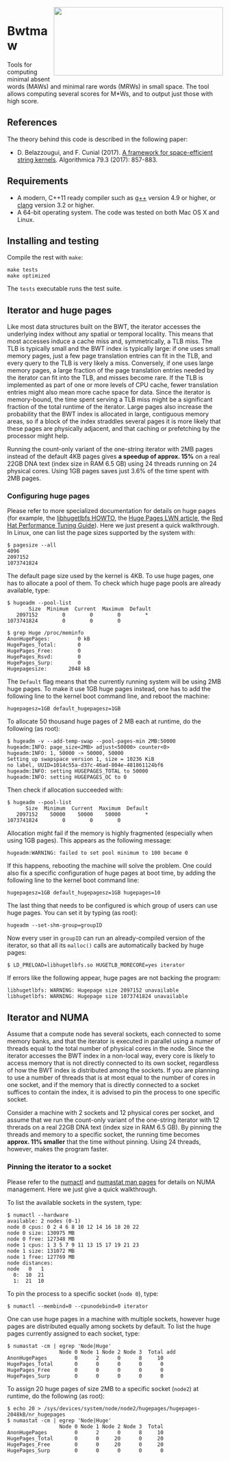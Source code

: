 <img align="right" src="./logo.png" width="395" height="160"/>

# Bwtmaw

Tools for computing minimal absent words (MAWs) and minimal rare words (MRWs) in small space. The tool allows computing several scores for M\*Ws, and to output just those with high score.

## References

The theory behind this code is described in the following paper:

* D. Belazzougui, and F. Cunial (2017). [A framework for space-efficient string kernels](https://link.springer.com/article/10.1007/s00453-017-0286-4). Algorithmica 79.3 (2017): 857-883.

## Requirements

* A modern, C++11 ready compiler such as [g++](https://gcc.gnu.org) version 4.9 or higher, or [clang](https://clang.llvm.org) version 3.2 or higher.
* A 64-bit operating system. The code was tested on both Mac OS X and Linux.

## Installing and testing

Compile the rest with `make`:

```
make tests
make optimized
```

The `tests` executable runs the test suite.




## Iterator and huge pages

Like most data structures built on the BWT, the iterator accesses the underlying index without any spatial or temporal locality. This means that most accesses induce a cache miss and, symmetrically, a TLB miss. The TLB is typically small and the BWT index is typically large: if one uses small memory pages, just a few page translation entries can fit in the TLB, and every query to the TLB is very likely a miss. Conversely, if one uses large memory pages, a large fraction of the page translation entries needed by the iterator can fit into the TLB, and misses become rare. If the TLB is implemented as part of one or more levels of CPU cache, fewer translation entries might also mean more cache space for data. Since the iterator is memory-bound, the time spent serving a TLB miss might be a significant fraction of the total runtime of the iterator. Large pages also increase the probability that the BWT index is allocated in large, contiguous memory areas, so if a block of the index straddles several pages it is more likely that these pages are physically adjacent, and that caching or prefetching by the processor might help.

Running the count-only variant of the one-string iterator with 2MB pages instead of the default 4KB pages gives **a speedup of approx. 15%** on a real 22GB DNA text (index size in RAM 6.5 GB) using 24 threads running on 24 physical cores. Using 1GB pages saves just 3.6% of the time spent with 2MB pages.

### Configuring huge pages

Please refer to more specialized documentation for details on huge pages (for example, the [libhugetlbfs HOWTO](https://github.com/libhugetlbfs/libhugetlbfs/blob/master/HOWTO), the [Huge Pages LWN article](https://lwn.net/Articles/376606), the [Red Hat Performance Tuning Guide](https://access.redhat.com/documentation/en-us/red_hat_enterprise_linux/7/html/performance_tuning_guide/sect-red_hat_enterprise_linux-performance_tuning_guide-memory-configuring-huge-pages)). Here we just present a quick walkthrough. In Linux, one can list the page sizes supported by the system with:
```
$ pagesize --all
4096
2097152
1073741824
```
The default page size used by the kernel is 4KB. To use huge pages, one has to allocate a pool of them. To check which huge page pools are already available, type:
```
$ hugeadm --pool-list
       Size  Minimum  Current  Maximum  Default
   2097152        0        0        0        *       
1073741824        0        0        0        

$ grep Huge /proc/meminfo 
AnonHugePages:         0 kB
HugePages_Total:       0
HugePages_Free:        0
HugePages_Rsvd:        0
HugePages_Surp:        0
Hugepagesize:       2048 kB
```
The `Default` flag means that the currently running system will be using 2MB huge pages. To make it use 1GB huge pages instead, one has to add the following line to the kernel boot command line, and reboot the machine:
```
hugepagesz=1GB default_hugepagesz=1GB
```
To allocate 50 thousand huge pages of 2 MB each at runtime, do the following (as root):
```
$ hugeadm -v --add-temp-swap --pool-pages-min 2MB:50000
hugeadm:INFO: page_size<2MB> adjust<50000> counter<0>
hugeadm:INFO: 1, 50000 -> 50000, 50000
Setting up swapspace version 1, size = 10236 KiB
no label, UUID=1014c55a-d37c-46ad-804e-481861124bf6
hugeadm:INFO: setting HUGEPAGES_TOTAL to 50000
hugeadm:INFO: setting HUGEPAGES_OC to 0
```
Then check if allocation succeeded with:
```
$ hugeadm --pool-list
      Size  Minimum  Current  Maximum  Default
   2097152    50000    50000    50000        *
1073741824        0        0        0         
```
Allocation might fail if the memory is highly fragmented (especially when using 1GB pages). This appears as the following message:
```
hugeadm:WARNING: failed to set pool minimum to 100 became 0
```
If this happens, rebooting the machine will solve the problem. One could also fix a specific configuration of huge pages at boot time, by adding the following line to the kernel boot command line:
```
hugepagesz=1GB default_hugepagesz=1GB hugepages=10
```
The last thing that needs to be configured is which group of users can use huge pages. You can set it by typing (as root):
```
hugeadm --set-shm-group=groupID
```
Now every user in `groupID` can run an already-compiled version of the iterator, so that all its `malloc()` calls are automatically backed by huge pages:
```
$ LD_PRELOAD=libhugetlbfs.so HUGETLB_MORECORE=yes iterator
```
If errors like the following appear, huge pages are not backing the program:
```
libhugetlbfs: WARNING: Hugepage size 2097152 unavailable
libhugetlbfs: WARNING: Hugepage size 1073741824 unavailable
```




## Iterator and NUMA

Assume that a compute node has several sockets, each connected to some memory banks, and that the iterator is executed in parallel using a numer of threads equal to the total number of physical cores in the node. Since the iterator accesses the BWT index in a non-local way, every core is likely to access memory that is not directly connected to its own socket, regardless of how the BWT index is distributed among the sockets. If you are planning to use a number of threads that is at most equal to the number of cores in one socket, and if the memory that is directly connected to a socket suffices to contain the index, it is advised to pin the process to one specific socket.

Consider a machine with 2 sockets and 12 physical cores per socket, and assume that we run the count-only variant of the one-string iterator with 12 threrads on a real 22GB DNA text (index size in RAM 6.5 GB). By pinning the threads and memory to a specific socket, the running time becomes **approx. 11% smaller** that the time without pinning. Using 24 threads, however, makes the program faster.

### Pinning the iterator to a socket

Please refer to the [numactl](https://linux.die.net/man/8/numactl) and [numastat man pages](https://linux.die.net/man/8/numastat) for details on NUMA management. Here we just give a quick walkthrough. 

To list the available sockets in the system, type:
```
$ numactl --hardware
available: 2 nodes (0-1)
node 0 cpus: 0 2 4 6 8 10 12 14 16 18 20 22
node 0 size: 130975 MB
node 0 free: 127348 MB
node 1 cpus: 1 3 5 7 9 11 13 15 17 19 21 23
node 1 size: 131072 MB
node 1 free: 127769 MB
node distances:
node   0   1 
  0:  10  21 
  1:  21  10 
```

To pin the process to a specific socket (``node 0``), type:
```
$ numactl --membind=0 --cpunodebind=0 iterator
```

One can use huge pages in a machine with multiple sockets, however huge pages are distributed equally among sockets by default. To list the huge pages currently assigned to each socket, type:
```
$ numastat -cm | egrep 'Node|Huge'
                 Node 0 Node 1 Node 2 Node 3  Total add
AnonHugePages         0      2      0      8     10
HugePages_Total       0      0      0      0      0
HugePages_Free        0      0      0      0      0
HugePages_Surp        0      0      0      0      0
```
To assign 20 huge pages of size 2MB to a specific socket (``node2``) at runtime, do the following (as root):
```
$ echo 20 > /sys/devices/system/node/node2/hugepages/hugepages-2048kB/nr_hugepages
$ numastat -cm | egrep 'Node|Huge'
                 Node 0 Node 1 Node 2 Node 3  Total
AnonHugePages         0      2      0      8     10
HugePages_Total       0      0     20      0     20
HugePages_Free        0      0     20      0     20
HugePages_Surp        0      0      0      0      0
```

